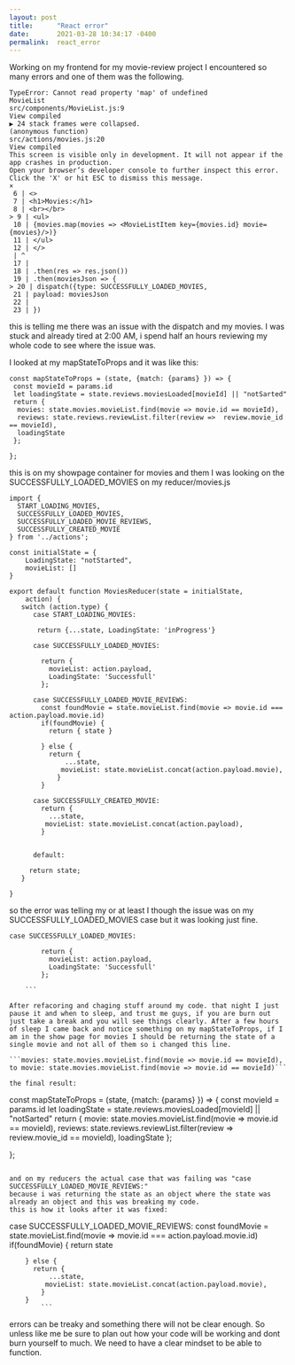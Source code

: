 ```yaml
---
layout: post
title:      "React error"
date:       2021-03-28 10:34:17 -0400
permalink:  react_error
---
```



Working on my frontend for my movie-review project I encountered so many errors and one of them was the following.

```
TypeError: Cannot read property 'map' of undefined
MovieList
src/components/MovieList.js:9
View compiled
▶ 24 stack frames were collapsed.
(anonymous function)
src/actions/movies.js:20
View compiled
This screen is visible only in development. It will not appear if the app crashes in production.
Open your browser’s developer console to further inspect this error. Click the 'X' or hit ESC to dismiss this message.
×
 6 | <>
 7 | <h1>Movies:</h1>
 8 | <br></br>
> 9 | <ul>
 10 | {movies.map(movies => <MovieListItem key={movies.id} movie={movies}/>)}
 11 | </ul>
 12 | </>
 | ^
 17 | 
 18 | .then(res => res.json())
 19 | .then(moviesJson => {
> 20 | dispatch({type: SUCCESSFULLY_LOADED_MOVIES,
 21 | payload: moviesJson
 22 | 
 23 | })
 ```
 
 this is telling me there was an issue with the dispatch and my movies. I was stuck and already tired at 2:00 AM,
 i spend half an hours reviewing my whole code to see where the issue was.
 
 I looked at my mapStateToProps and it was like this:
 
 ```
 const mapStateToProps = (state, {match: {params} }) => {
  const movieId = params.id
  let loadingState = state.reviews.moviesLoaded[movieId] || "notSarted"
  return {
   movies: state.movies.movieList.find(movie => movie.id == movieId),
   reviews: state.reviews.reviewList.filter(review =>  review.movie_id == movieId),
   loadingState
  };

};

```

this is on my showpage container for movies and them I was looking on the SUCCESSFULLY_LOADED_MOVIES on my reducer/movies.js

```
import { 
  START_LOADING_MOVIES,
  SUCCESSFULLY_LOADED_MOVIES,
  SUCCESSFULLY_LOADED_MOVIE_REVIEWS,
  SUCCESSFULLY_CREATED_MOVIE
} from '../actions';

const initialState = {
    LoadingState: "notStarted",
    movieList: []
}

export default function MoviesReducer(state = initialState, 
    action) {
   switch (action.type) {
      case START_LOADING_MOVIES:

       return {...state, LoadingState: 'inProgress'}
      
      case SUCCESSFULLY_LOADED_MOVIES:

        return {
          movieList: action.payload, 
          LoadingState: 'Successfull'
        };

      case SUCCESSFULLY_LOADED_MOVIE_REVIEWS:
        const foundMovie = state.movieList.find(movie => movie.id === action.payload.movie.id)
        if(foundMovie) {
          return { state }
          
        } else {
          return {
              ...state,
             movieList: state.movieList.concat(action.payload.movie),
            }
        }

      case SUCCESSFULLY_CREATED_MOVIE:
        return {
          ...state,
         movieList: state.movieList.concat(action.payload),
        }
     

      default:

     return state;
   }

}

```

so the error was telling my or at least I though the issue was on my SUCCESSFULLY_LOADED_MOVIES case but it was looking just fine.

```
case SUCCESSFULLY_LOADED_MOVIES:

        return {
          movieList: action.payload, 
          LoadingState: 'Successfull'
        };
				
	```
	
After refacoring and chaging stuff around my code. that night I just pause it and when to sleep, and trust me guys, if you are burn out just take a break and you will see things clearly. After a few hours of sleep I came back and notice something on my mapStateToProps, if I am in the show page for movies I should be returning the state of a single movie and not all of them so i changed this line. 
	
```movies: state.movies.movieList.find(movie => movie.id == movieId), to movie: state.movies.movieList.find(movie => movie.id == movieId)```
	
the final result:

```
 const mapStateToProps = (state, {match: {params} }) => {
  const movieId = params.id
  let loadingState = state.reviews.moviesLoaded[movieId] || "notSarted"
  return {
   movie: state.movies.movieList.find(movie => movie.id == movieId),
   reviews: state.reviews.reviewList.filter(review =>  review.movie_id == movieId),
   loadingState
  };

};
```

and on my reducers the actual case that was failing was "case SUCCESSFULLY_LOADED_MOVIE_REVIEWS:"
because i was returning the state as an object where the state was already an object and this was breaking my code.
this is how it looks after it was fixed:

```
 case SUCCESSFULLY_LOADED_MOVIE_REVIEWS:
        const foundMovie = state.movieList.find(movie => movie.id === action.payload.movie.id)
        if(foundMovie) {
          return state 
          
        } else {
          return {
              ...state,
             movieList: state.movieList.concat(action.payload.movie),
            }
        }
			```
			
errors can be treaky and something there will not be clear enough. So unless like me be sure to plan out how your code will be working and dont burn yourself to much. We need to have a clear mindset to be able to function.

